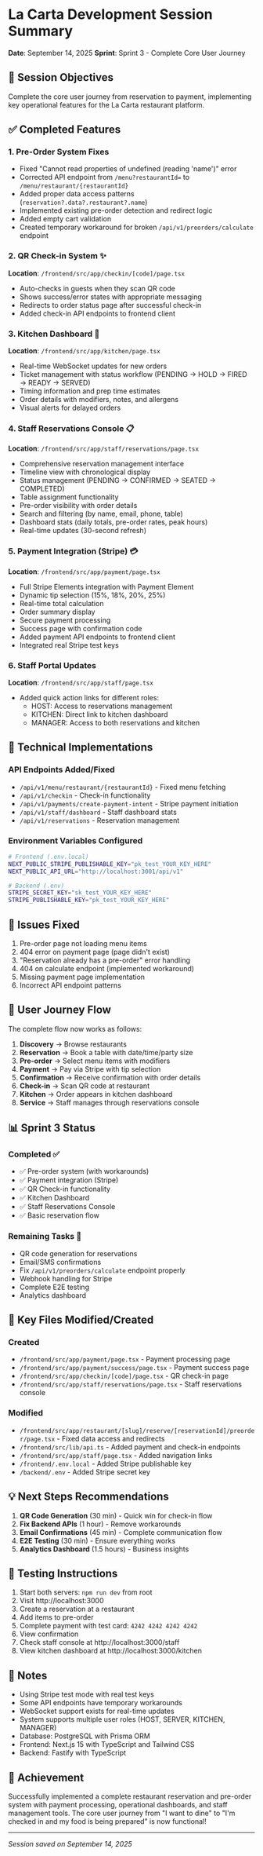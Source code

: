 # La Carta Development Session Summary
**Date**: September 14, 2025
**Sprint**: Sprint 3 - Complete Core User Journey

## 🎯 Session Objectives
Complete the core user journey from reservation to payment, implementing key operational features for the La Carta restaurant platform.

## ✅ Completed Features

### 1. **Pre-Order System Fixes**
- Fixed "Cannot read properties of undefined (reading 'name')" error
- Corrected API endpoint from `/menu?restaurantId=` to `/menu/restaurant/{restaurantId}`
- Added proper data access patterns (`reservation?.data?.restaurant?.name`)
- Implemented existing pre-order detection and redirect logic
- Added empty cart validation
- Created temporary workaround for broken `/api/v1/preorders/calculate` endpoint

### 2. **QR Check-in System** ✨
**Location**: `/frontend/src/app/checkin/[code]/page.tsx`
- Auto-checks in guests when they scan QR code
- Shows success/error states with appropriate messaging
- Redirects to order status page after successful check-in
- Added check-in API endpoints to frontend client

### 3. **Kitchen Dashboard** 🍳
**Location**: `/frontend/src/app/kitchen/page.tsx`
- Real-time WebSocket updates for new orders
- Ticket management with status workflow (PENDING → HOLD → FIRED → READY → SERVED)
- Timing information and prep time estimates
- Order details with modifiers, notes, and allergens
- Visual alerts for delayed orders

### 4. **Staff Reservations Console** 📋
**Location**: `/frontend/src/app/staff/reservations/page.tsx`
- Comprehensive reservation management interface
- Timeline view with chronological display
- Status management (PENDING → CONFIRMED → SEATED → COMPLETED)
- Table assignment functionality
- Pre-order visibility with order details
- Search and filtering (by name, email, phone, table)
- Dashboard stats (daily totals, pre-order rates, peak hours)
- Real-time updates (30-second refresh)

### 5. **Payment Integration (Stripe)** 💳
**Location**: `/frontend/src/app/payment/page.tsx`
- Full Stripe Elements integration with Payment Element
- Dynamic tip selection (15%, 18%, 20%, 25%)
- Real-time total calculation
- Order summary display
- Secure payment processing
- Success page with confirmation code
- Added payment API endpoints to frontend client
- Integrated real Stripe test keys

### 6. **Staff Portal Updates**
**Location**: `/frontend/src/app/staff/page.tsx`
- Added quick action links for different roles:
  - HOST: Access to reservations management
  - KITCHEN: Direct link to kitchen dashboard
  - MANAGER: Access to both reservations and kitchen

## 🔧 Technical Implementations

### API Endpoints Added/Fixed
- `/api/v1/menu/restaurant/{restaurantId}` - Fixed menu fetching
- `/api/v1/checkin` - Check-in functionality
- `/api/v1/payments/create-payment-intent` - Stripe payment initiation
- `/api/v1/staff/dashboard` - Staff dashboard stats
- `/api/v1/reservations` - Reservation management

### Environment Variables Configured
```bash
# Frontend (.env.local)
NEXT_PUBLIC_STRIPE_PUBLISHABLE_KEY="pk_test_YOUR_KEY_HERE"
NEXT_PUBLIC_API_URL="http://localhost:3001/api/v1"

# Backend (.env)
STRIPE_SECRET_KEY="sk_test_YOUR_KEY_HERE"
STRIPE_PUBLISHABLE_KEY="pk_test_YOUR_KEY_HERE"
```

## 🐛 Issues Fixed
1. Pre-order page not loading menu items
2. 404 error on payment page (page didn't exist)
3. "Reservation already has a pre-order" error handling
4. 404 on calculate endpoint (implemented workaround)
5. Missing payment page implementation
6. Incorrect API endpoint patterns

## 🚀 User Journey Flow
The complete flow now works as follows:
1. **Discovery** → Browse restaurants
2. **Reservation** → Book a table with date/time/party size
3. **Pre-order** → Select menu items with modifiers
4. **Payment** → Pay via Stripe with tip selection
5. **Confirmation** → Receive confirmation with order details
6. **Check-in** → Scan QR code at restaurant
7. **Kitchen** → Order appears in kitchen dashboard
8. **Service** → Staff manages through reservations console

## 📊 Sprint 3 Status

### Completed ✅
- ✅ Pre-order system (with workarounds)
- ✅ Payment integration (Stripe)
- ✅ QR Check-in functionality
- ✅ Kitchen Dashboard
- ✅ Staff Reservations Console
- ✅ Basic reservation flow

### Remaining Tasks 🔴
- QR code generation for reservations
- Email/SMS confirmations
- Fix `/api/v1/preorders/calculate` endpoint properly
- Webhook handling for Stripe
- Complete E2E testing
- Analytics dashboard

## 🔑 Key Files Modified/Created

### Created
- `/frontend/src/app/payment/page.tsx` - Payment processing page
- `/frontend/src/app/payment/success/page.tsx` - Payment success page
- `/frontend/src/app/checkin/[code]/page.tsx` - QR check-in page
- `/frontend/src/app/staff/reservations/page.tsx` - Staff reservations console

### Modified
- `/frontend/src/app/restaurant/[slug]/reserve/[reservationId]/preorder/page.tsx` - Fixed data access and redirects
- `/frontend/src/lib/api.ts` - Added payment and check-in endpoints
- `/frontend/src/app/staff/page.tsx` - Added navigation links
- `/frontend/.env.local` - Added Stripe publishable key
- `/backend/.env` - Added Stripe secret key

## 💡 Next Steps Recommendations
1. **QR Code Generation** (30 min) - Quick win for check-in flow
2. **Fix Backend APIs** (1 hour) - Remove workarounds
3. **Email Confirmations** (45 min) - Complete communication flow
4. **E2E Testing** (30 min) - Ensure everything works
5. **Analytics Dashboard** (1.5 hours) - Business insights

## 🧪 Testing Instructions
1. Start both servers: `npm run dev` from root
2. Visit http://localhost:3000
3. Create a reservation at a restaurant
4. Add items to pre-order
5. Complete payment with test card: `4242 4242 4242 4242`
6. View confirmation
7. Check staff console at http://localhost:3000/staff
8. View kitchen dashboard at http://localhost:3000/kitchen

## 📝 Notes
- Using Stripe test mode with real test keys
- Some API endpoints have temporary workarounds
- WebSocket support exists for real-time updates
- System supports multiple user roles (HOST, SERVER, KITCHEN, MANAGER)
- Database: PostgreSQL with Prisma ORM
- Frontend: Next.js 15 with TypeScript and Tailwind CSS
- Backend: Fastify with TypeScript

## 🎉 Achievement
Successfully implemented a complete restaurant reservation and pre-order system with payment processing, operational dashboards, and staff management tools. The core user journey from "I want to dine" to "I'm checked in and my food is being prepared" is now functional!

---
*Session saved on September 14, 2025*